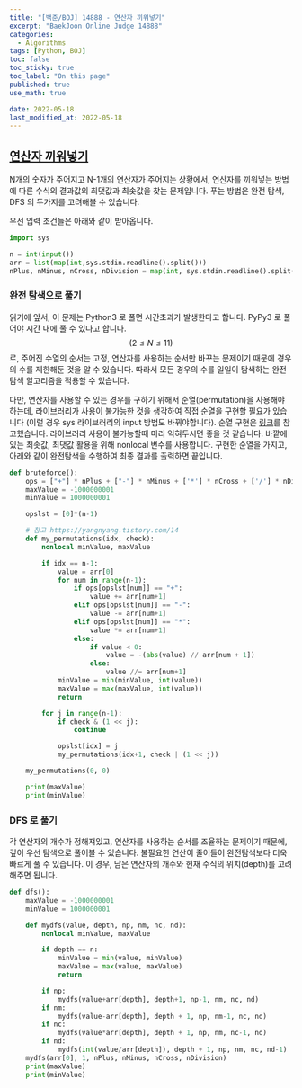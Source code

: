 ```yaml
---
title: "[백준/BOJ] 14888 - 연산자 끼워넣기"
excerpt: "BaekJoon Online Judge 14888"
categories:
  - Algorithms
tags: [Python, BOJ]
toc: false
toc_sticky: true
toc_label: "On this page"
published: true
use_math: true

date: 2022-05-18
last_modified_at: 2022-05-18
---
```


## [연산자 끼워넣기](https://www.acmicpc.net/problem/14888)
N개의 숫자가 주어지고 N-1개의 연산자가 주어지는 상황에서, 연산자를 끼워넣는 방법에 따른 수식의 결과값의 최댓값과 최솟값을 찾는 문제입니다. 푸는 방법은 완전 탐색, DFS 의 두가지를 고려해볼 수 있습니다.

우선 입력 조건들은 아래와 같이 받아옵니다.

```python
import sys

n = int(input())
arr = list(map(int,sys.stdin.readline().split()))
nPlus, nMinus, nCross, nDivision = map(int, sys.stdin.readline().split())
```

### 완전 탐색으로 풀기
읽기에 앞서, 이 문제는 Python3 로 풀면 시간초과가 발생한다고 합니다. PyPy3 로 풀어야 시간 내에 풀 수 있다고 합니다.
$$(2 \le N \le 11)$$ 로, 주어진 수열의 순서는 고정, 연산자를 사용하는 순서만 바꾸는 문제이기 때문에 경우의 수를 제한해둔 것을 알 수 있습니다. 따라서 모든 경우의 수를 일일이 탐색하는 완전 탐색 알고리즘을 적용할 수 있습니다.

다만, 연산자를 사용할 수 있는 경우를 구하기 위해서 순열(permutation)을 사용해야 하는데, 라이브러리가 사용이 불가능한 것을 생각하여 직접 순열을 구현할 필요가 있습니다 (이럴 경우 sys 라이브러리의 input 방법도 바꿔야합니다). 순열 구현은 [링크](https://yangnyang.tistory.com/14)를 참고했습니다. 라이브러리 사용이 불가능할때 미리 익혀두시면 좋을 것 같습니다. 바깥에 있는 최솟값, 최댓값 활용을 위해 nonlocal 변수를 사용합니다. 구현한 순열을 가지고, 아래와 같이 완전탐색을 수행하여 최종 결과를 출력하면 끝입니다.

```python
def bruteforce():
    ops = ["+"] * nPlus + ["-"] * nMinus + ['*'] * nCross + ['/'] * nDivision
    maxValue = -1000000001
    minValue = 1000000001

    opslst = [0]*(n-1)

    # 참고 https://yangnyang.tistory.com/14
    def my_permutations(idx, check):
        nonlocal minValue, maxValue

        if idx == n-1:
            value = arr[0]
            for num in range(n-1):
                if ops[opslst[num]] == "+":
                    value += arr[num+1]
                elif ops[opslst[num]] == "-":
                    value -= arr[num+1]
                elif ops[opslst[num]] == "*":
                    value *= arr[num+1]
                else:
                    if value < 0:
                        value = -(abs(value) // arr[num + 1])
                    else:
                        value //= arr[num+1]
            minValue = min(minValue, int(value))
            maxValue = max(maxValue, int(value))
            return

        for j in range(n-1):
            if check & (1 << j):
                continue

            opslst[idx] = j
            my_permutations(idx+1, check | (1 << j))

    my_permutations(0, 0)

    print(maxValue)
    print(minValue)
```

### DFS 로 풀기
각 연산자의 개수가 정해져있고, 연산자를 사용하는 순서를 조율하는 문제이기 때문에, 깊이 우선 탐색으로 풀어볼 수 있습니다. 불필요한 연산이 줄어들어 완전탐색보다 더욱 빠르게 풀 수 있습니다. 이 경우, 남은 연산자의 개수와 현재 수식의 위치(depth)를 고려해주면 됩니다.


```python
def dfs():
    maxValue = -1000000001
    minValue = 1000000001

    def mydfs(value, depth, np, nm, nc, nd):
        nonlocal minValue, maxValue

        if depth == n:
            minValue = min(value, minValue)
            maxValue = max(value, maxValue)
            return

        if np:
            mydfs(value+arr[depth], depth+1, np-1, nm, nc, nd)
        if nm:
            mydfs(value-arr[depth], depth + 1, np, nm-1, nc, nd)
        if nc:
            mydfs(value*arr[depth], depth + 1, np, nm, nc-1, nd)
        if nd:
            mydfs(int(value/arr[depth]), depth + 1, np, nm, nc, nd-1)
    mydfs(arr[0], 1, nPlus, nMinus, nCross, nDivision)
    print(maxValue)
    print(minValue)
```